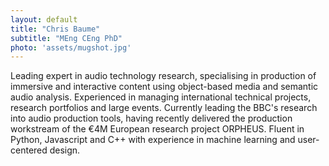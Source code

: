 ```yaml
---
layout: default
title: "Chris Baume"
subtitle: "MEng CEng PhD"
photo: 'assets/mugshot.jpg'
---
```

Leading expert in audio technology research, specialising in production of immersive and interactive content using
object-based media and semantic audio analysis. Experienced in managing international technical projects, research
portfolios and large events. Currently leading the BBC's research into audio production tools, having recently
delivered the production workstream of the €4M European research project ORPHEUS. Fluent in Python, Javascript and C++
with experience in machine learning and user-centered design.
